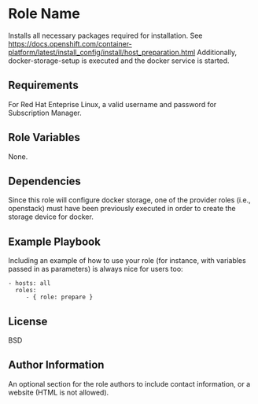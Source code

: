 Role Name
=========

Installs all necessary packages required for installation. See https://docs.openshift.com/container-platform/latest/install_config/install/host_preparation.html
Additionally, docker-storage-setup is executed and the docker service is started.

Requirements
------------

For Red Hat Enteprise Linux, a valid username and password for Subscription Manager.

Role Variables
--------------

None.

Dependencies
------------

Since this role will configure docker storage, one of the provider roles (i.e., openstack) must have been previously executed in order to create the storage device for docker.

Example Playbook
----------------

Including an example of how to use your role (for instance, with variables passed in as parameters) is always nice for users too:

    - hosts: all
      roles:
         - { role: prepare }

License
-------

BSD

Author Information
------------------

An optional section for the role authors to include contact information, or a website (HTML is not allowed).

